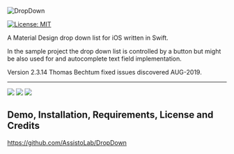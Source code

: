 ![DropDown](Screenshots/logo.png)

[![License: MIT](http://img.shields.io/badge/license-MIT-70a1fb.svg?style=flat)](https://github.com/AssistoLab/DropDown/blob/master/README.md)

A Material Design drop down list for iOS written in Swift.

In the sample project the drop down list is controlled by a button but might be also used for and autocomplete text field implementation.

Version 2.3.14 Thomas Bechtum fixed issues discovered AUG-2019.
***

[![](Screenshots/1.png)](Screenshots/1.png)
[![](Screenshots/2.png)](Screenshots/2.png)
[![](Screenshots/3.png)](Screenshots/3.png)

## Demo, Installation, Requirements, License and Credits

https://github.com/AssistoLab/DropDown
